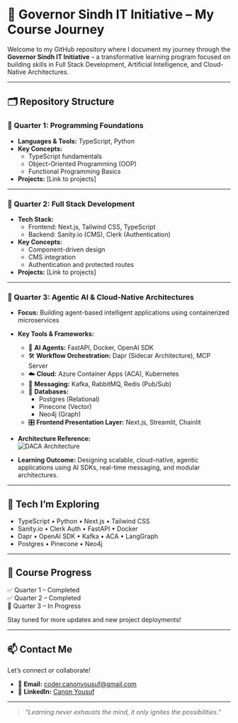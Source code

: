 # 🚀 Governor Sindh IT Initiative – My Course Journey

Welcome to my GitHub repository where I document my journey through the **Governor Sindh IT Initiative** – a transformative learning program focused on building skills in Full Stack Development, Artificial Intelligence, and Cloud-Native Architectures.

---

## 🗂️ Repository Structure

### 📘 Quarter 1: Programming Foundations  
- **Languages & Tools:** TypeScript, Python  
- **Key Concepts:**  
  - TypeScript fundamentals  
  - Object-Oriented Programming (OOP)  
  - Functional Programming Basics  
- **Projects:** [Link to projects]

---

### 📙 Quarter 2: Full Stack Development  
- **Tech Stack:**  
  - Frontend: Next.js, Tailwind CSS, TypeScript  
  - Backend: Sanity.io (CMS), Clerk (Authentication)  
- **Key Concepts:**  
  - Component-driven design  
  - CMS integration  
  - Authentication and protected routes  
- **Projects:** [Link to projects]

---

### 📕 Quarter 3: Agentic AI & Cloud-Native Architectures  
- **Focus:** Building agent-based intelligent applications using containerized microservices  
- **Key Tools & Frameworks:**  
  - 🧠 **AI Agents:** FastAPI, Docker, OpenAI SDK  
  - 🛠 **Workflow Orchestration:** Dapr (Sidecar Architecture), MCP Server  
  - ☁️ **Cloud:** Azure Container Apps (ACA), Kubernetes  
  - 🔗 **Messaging:** Kafka, RabbitMQ, Redis (Pub/Sub)  
  - 💾 **Databases:**  
    - Postgres (Relational)  
    - Pinecone (Vector)  
    - Neo4j (Graph)  
  - 🎛 **Frontend Presentation Layer:** Next.js, Streamlit, Chainlit  
- **Architecture Reference:**  
  ![DACA Architecture](./path-to-your-diagram.jpg)

- **Learning Outcome:** Designing scalable, cloud-native, agentic applications using AI SDKs, real-time messaging, and modular architectures.

---

## 🧠 Tech I’m Exploring  
- TypeScript • Python • Next.js • Tailwind CSS  
- Sanity.io • Clerk Auth • FastAPI • Docker  
- Dapr • OpenAI SDK • Kafka • ACA • LangGraph  
- Postgres • Pinecone • Neo4j

---

## 📌 Course Progress  
✅ Quarter 1 – Completed  
✅ Quarter 2 – Completed  
🧪 Quarter 3 – In Progress  

Stay tuned for more updates and new project deployments!

---

## 📫 Contact Me

Let’s connect or collaborate!

- 📧 **Email:** coder.canonyousuf@gmail.com  
- 🔗 **LinkedIn:** [Canon Yousuf](https://www.linkedin.com/in/canon-yousuf)

---

> _“Learning never exhausts the mind, it only ignites the possibilities.”_
